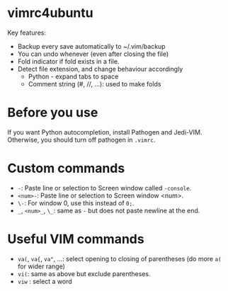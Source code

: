 # vimrc4ubuntu
Key features:

- Backup every save automatically to ~/.vim/backup
- You can undo whenever (even after closing the file)
- Fold indicator if fold exists in a file.
- Detect file extension, and change behaviour accordingly
  - Python - expand tabs to space
  - Comment string (#, //, ...): used to make folds

# Before you use
If you want Python autocompletion, install Pathogen and Jedi-VIM.  
Otherwise, you should turn off pathogen in `.vimrc`.


# Custom commands
- `-`: Paste line or selection to Screen window called `-console`.  
- `<num>-`: Paste line or selection to Screen window \<num\>.  
- `\-`: For window 0, use this instead of `0;`.
- `_`, `<num>_`, `\_`: same as `-` but does not paste newline at the end.



# Useful VIM commands

- `va(`, `va{`, `va"`, ...: select opening to closing of parentheses (do more `a(` for wider range)
- `vi(`: same as above but exclude parentheses.
- `viw` : select a word


